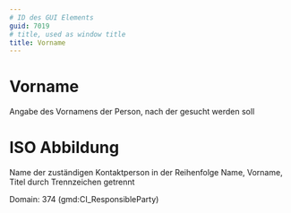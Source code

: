 ```yaml
---
# ID des GUI Elements
guid: 7019
# title, used as window title
title: Vorname
---
```


# Vorname

Angabe des Vornamens der Person, nach der gesucht werden soll


# ISO Abbildung

Name der zuständigen Kontaktperson in der Reihenfolge Name, Vorname, Titel durch Trennzeichen getrennt

Domain: 374 (gmd:CI_ResponsibleParty)
